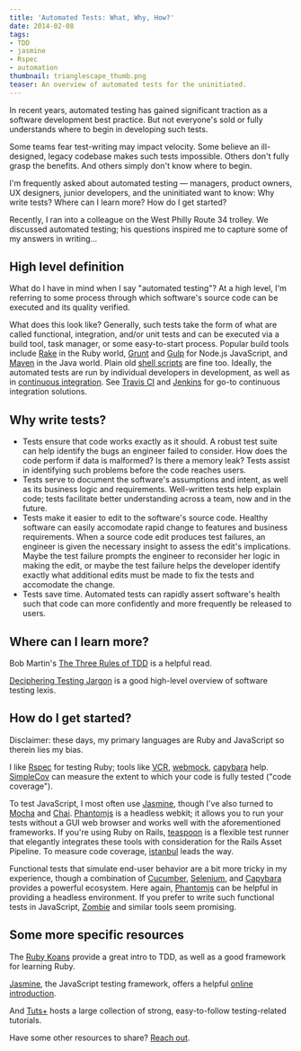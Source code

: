 ```yaml
---
title: 'Automated Tests: What, Why, How?'
date: 2014-02-08
tags:
- TDD
- jasmine
- Rspec
- automation
thumbnail: trianglescape_thumb.png
teaser: An overview of automated tests for the uninitiated.
---
```


In recent years, automated testing has gained significant traction as a software development best practice. But not everyone's sold or fully understands where to begin in developing such tests.

Some teams fear test-writing may impact velocity. Some believe an ill-designed, legacy codebase makes such tests impossible. Others don't fully grasp the benefits. And others simply don't know where to begin.

I'm frequently asked about automated testing &mdash; managers, product owners, UX designers, junior developers, and the uninitiated want to know: Why write tests? Where can I learn more? How do I get started?

Recently, I ran into a colleague on the West Philly Route 34 trolley. We discussed automated testing; his questions inspired me to capture some of my answers in writing...

## High level definition

What do I have in mind when I say "automated testing"? At a high level, I'm referring to some process through which software's source code can be executed and its quality verified.

What does this look like? Generally, such tests take the form of what are called functional, integration, and/or unit tests and can be executed via a build tool, task manager, or some easy-to-start process. Popular build tools include [Rake](http://rake.rubyforge.org/) in the Ruby world, [Grunt](http://gruntjs.com/) and [Gulp](http://gulpjs.com/) for Node.js JavaScript, and [Maven](http://maven.apache.org/what-is-maven.html) in the Java world. Plain old [shell scripts](http://en.wikipedia.org/wiki/Shell_script) are fine too. Ideally, the automated tests are run by individual developers in development, as well as in [continuous integration](http://en.wikipedia.org/wiki/Continuous_integration). See [Travis CI](https://travis-ci.org/) and [Jenkins](http://jenkins-ci.org/) for go-to continuous integration solutions.

## Why write tests?

+ Tests ensure that code works exactly as it should. A robust test suite can help identify the bugs an engineer failed to consider. How does the code perform if data is malformed? Is there a memory leak? Tests assist in identifying such problems before the code reaches users.
+ Tests serve to document the software's assumptions and intent, as well as its business logic and requirements. Well-written tests help explain code; tests facilitate better understanding across a team, now and in the future.
+ Tests make it easier to edit to the software's source code. Healthy software can easily accomodate rapid change to features and business requirements. When a source code edit produces test failures, an engineer is given the necessary insight to assess the edit's implications. Maybe the test failure prompts the engineer to reconsider her logic in making the edit, or maybe the test failure helps the developer identify exactly what additional edits must be made to fix the tests and accomodate the change.
+ Tests save time. Automated tests can rapidly assert software's health such that code can more confidently and more frequently be released to users.

## Where can I learn more?

Bob Martin's [The Three Rules of TDD](http://butunclebob.com/ArticleS.UncleBob.TheThreeRulesOfTdd) is a helpful read.

[Deciphering Testing Jargon](http://code.tutsplus.com/tutorials/deciphering-testing-jargon--net-27513) is a good high-level overview of software testing lexis.

## How do I get started?

Disclaimer: these days, my primary languages are Ruby and JavaScript so therein lies my bias.

I like [Rspec](http://rspec.info/) for testing Ruby; tools like [VCR](https://www.relishapp.com/vcr/vcr/docs), [webmock](https://github.com/bblimke/webmock), [capybara](http://jnicklas.github.io/capybara/) help. [SimpleCov](https://github.com/colszowka/simplecov) can measure the extent to which your code is fully tested ("code coverage").

To test JavaScript, I most often use [Jasmine](http://jasmine.github.io/), though I've also turned to [Mocha](http://visionmedia.github.io/mocha/) and [Chai](http://chaijs.com/). [Phantomjs](http://phantomjs.org/) is a headless webkit; it allows you to run your tests without a GUI web browser and works well with the aforementioned frameworks. If you're using Ruby on Rails, [teaspoon](https://github.com/modeset/teaspoon) is a flexible test runner that elegantly integrates these tools with consideration for the Rails Asset Pipeline. To measure code coverage, [istanbul](http://gotwarlost.github.io/istanbul/) leads the way.

Functional tests that simulate end-user behavior are a bit more tricky in my experience, though a combination of [Cucumber](http://cukes.info/), [Selenium](http://docs.seleniumhq.org/), and [Capybara](http://jnicklas.github.io/capybara/) provides a powerful ecosystem. Here again, [Phantomjs](http://phantomjs.org/) can be helpful in providing a headless environment. If you prefer to write such functional tests in JavaScript, [Zombie](http://zombie.labnotes.org/) and similar tools seem promising.

## Some more specific resources

The [Ruby Koans](http://rubykoans.com) provide a great intro to TDD, as well as a good framework for learning Ruby.

[Jasmine](http://jasmine.github.io/), the JavaScript testing framework, offers a helpful [online introduction](http://jasmine.github.io/2.0/introduction.html).

And [Tuts+](http://code.tutsplus.com/search?utf8=%E2%9C%93&view=&search%5Bkeywords%5D=testing) hosts a large collection of strong, easy-to-follow testing-related tutorials.

Have some other resources to share? [Reach out](http://twitter.com/clapexcitement).
